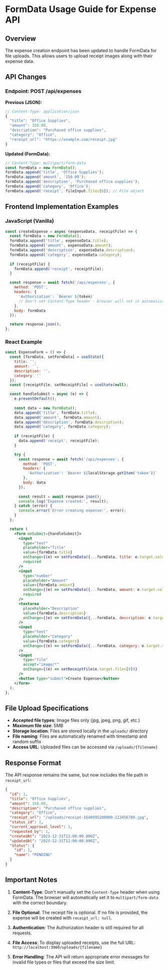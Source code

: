 # FormData Usage Guide for Expense API

## Overview
The expense creation endpoint has been updated to handle FormData for file uploads. This allows users to upload receipt images along with their expense data.

## API Changes

### Endpoint: POST /api/expenses

**Previous (JSON):**
```javascript
// Content-Type: application/json
{
  "title": "Office Supplies",
  "amount": 150.00,
  "description": "Purchased office supplies",
  "category": "Office",
  "receipt_url": "https://example.com/receipt.jpg"
}
```

**Updated (FormData):**
```javascript
// Content-Type: multipart/form-data
const formData = new FormData();
formData.append('title', 'Office Supplies');
formData.append('amount', '150.00');
formData.append('description', 'Purchased office supplies');
formData.append('category', 'Office');
formData.append('receipt', fileInput.files[0]); // File object
```

## Frontend Implementation Examples

### JavaScript (Vanilla)
```javascript
const createExpense = async (expenseData, receiptFile) => {
  const formData = new FormData();
  formData.append('title', expenseData.title);
  formData.append('amount', expenseData.amount);
  formData.append('description', expenseData.description);
  formData.append('category', expenseData.category);
  
  if (receiptFile) {
    formData.append('receipt', receiptFile);
  }

  const response = await fetch('/api/expenses', {
    method: 'POST',
    headers: {
      'Authorization': `Bearer ${token}`
      // Don't set Content-Type header - browser will set it automatically with boundary
    },
    body: formData
  });

  return response.json();
};
```

### React Example
```jsx
const ExpenseForm = () => {
  const [formData, setFormData] = useState({
    title: '',
    amount: '',
    description: '',
    category: ''
  });
  const [receiptFile, setReceiptFile] = useState(null);

  const handleSubmit = async (e) => {
    e.preventDefault();
    
    const data = new FormData();
    data.append('title', formData.title);
    data.append('amount', formData.amount);
    data.append('description', formData.description);
    data.append('category', formData.category);
    
    if (receiptFile) {
      data.append('receipt', receiptFile);
    }

    try {
      const response = await fetch('/api/expenses', {
        method: 'POST',
        headers: {
          'Authorization': `Bearer ${localStorage.getItem('token')}`
        },
        body: data
      });
      
      const result = await response.json();
      console.log('Expense created:', result);
    } catch (error) {
      console.error('Error creating expense:', error);
    }
  };

  return (
    <form onSubmit={handleSubmit}>
      <input
        type="text"
        placeholder="Title"
        value={formData.title}
        onChange={(e) => setFormData({...formData, title: e.target.value})}
        required
      />
      <input
        type="number"
        placeholder="Amount"
        value={formData.amount}
        onChange={(e) => setFormData({...formData, amount: e.target.value})}
        required
      />
      <textarea
        placeholder="Description"
        value={formData.description}
        onChange={(e) => setFormData({...formData, description: e.target.value})}
      />
      <input
        type="text"
        placeholder="Category"
        value={formData.category}
        onChange={(e) => setFormData({...formData, category: e.target.value})}
      />
      <input
        type="file"
        accept="image/*"
        onChange={(e) => setReceiptFile(e.target.files[0])}
      />
      <button type="submit">Create Expense</button>
    </form>
  );
};
```

## File Upload Specifications

- **Accepted file types**: Image files only (jpg, jpeg, png, gif, etc.)
- **Maximum file size**: 5MB
- **Storage location**: Files are stored locally in the `uploads/` directory
- **File naming**: Files are automatically renamed with timestamp and random suffix
- **Access URL**: Uploaded files can be accessed via `/uploads/{filename}`

## Response Format

The API response remains the same, but now includes the file path in `receipt_url`:

```json
{
  "id": 1,
  "title": "Office Supplies",
  "amount": 150.00,
  "description": "Purchased office supplies",
  "category": "Office",
  "receipt_url": "/uploads/receipt-1640995200000-123456789.jpg",
  "status_id": 1,
  "current_approval_level": 1,
  "requested_by": 1,
  "createdAt": "2023-12-31T12:00:00.000Z",
  "updatedAt": "2023-12-31T12:00:00.000Z",
  "Status": {
    "id": 1,
    "name": "PENDING"
  }
}
```

## Important Notes

1. **Content-Type**: Don't manually set the `Content-Type` header when using FormData. The browser will automatically set it to `multipart/form-data` with the correct boundary.

2. **File Optional**: The receipt file is optional. If no file is provided, the expense will be created with `receipt_url: null`.

3. **Authentication**: The Authorization header is still required for all requests.

4. **File Access**: To display uploaded receipts, use the full URL: `http://localhost:3000/uploads/{filename}`

5. **Error Handling**: The API will return appropriate error messages for invalid file types or files that exceed the size limit.
